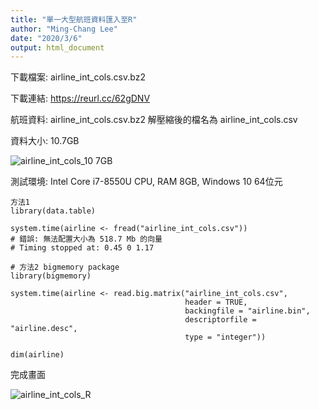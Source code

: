 ```yaml
---
title: "單一大型航班資料匯入至R"
author: "Ming-Chang Lee"
date: "2020/3/6"
output: html_document
---
```


下載檔案: airline_int_cols.csv.bz2

下載連結: https://reurl.cc/62gDNV

航班資料: airline_int_cols.csv.bz2 解壓縮後的檔名為 airline_int_cols.csv

資料大小: 10.7GB

![airline_int_cols_10 7GB](https://user-images.githubusercontent.com/36437869/76048218-277b0080-5fa0-11ea-839e-59f712fbaafb.png)

測試環境: Intel Core i7-8550U CPU, RAM 8GB, Windows 10 64位元

```{r  eval=FALSE}
方法1
library(data.table)

system.time(airline <- fread("airline_int_cols.csv"))
# 錯誤: 無法配置大小為 518.7 Mb 的向量
# Timing stopped at: 0.45 0 1.17

# 方法2 bigmemory package
library(bigmemory)

system.time(airline <- read.big.matrix("airline_int_cols.csv", 
                                       header = TRUE,
                                       backingfile = "airline.bin",
                                       descriptorfile = "airline.desc",
                                       type = "integer"))

dim(airline)
```

完成畫面

![airline_int_cols_R](https://user-images.githubusercontent.com/36437869/76055387-729c1000-5fae-11ea-83f1-ffa72f559742.png)       
